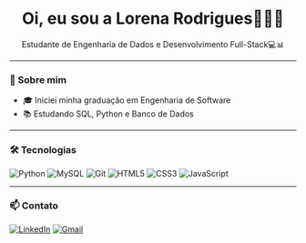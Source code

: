 <h1 align="center">Oi, eu sou a Lorena Rodrigues👩🏼‍💻</h1>

<p align="center">
Estudante de Engenharia de Dados e Desenvolvimento Full-Stack💻📊
</p>

---

### 👾 Sobre mim

- 🎓 Iniciei minha graduação em Engenharia de Software
- 📚 Estudando SQL, Python e Banco de Dados


---

### 🛠️ Tecnologias 

![Python](https://img.shields.io/badge/-Python-333333?style=flat&logo=python)
![MySQL](https://img.shields.io/badge/-MySQL-333333?style=flat&logo=mysql)
![Git](https://img.shields.io/badge/-Git-333333?style=flat&logo=git)
![HTML5](https://img.shields.io/badge/-HTML5-333333?style=flat&logo=html5)
![CSS3](https://img.shields.io/badge/-CSS3-333333?style=flat&logo=css3&logoColor=1572B6)
![JavaScript](https://img.shields.io/badge/-JavaScript-333333?style=flat&logo=javascript)


---

### 📫 Contato

[![LinkedIn](https://img.shields.io/badge/-LinkedIn-0A66C2?style=flat&logo=linkedin&logoColor=white)](https://www.linkedin.com/in/lorenakesily)
[![Gmail](https://img.shields.io/badge/-Email-EA4335?style=flat&logo=gmail&logoColor=white)](mailto:lorena.rodrigues.tech@gmail.com)

